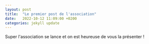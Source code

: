 ```yaml
---
layout: post
title:  "Le premier post de l'association"
date:   2022-10-12 11:09:00 +0200
categories: jekyll update
---
```

Super l'association se lance et on est heureuse de vous la présenter !